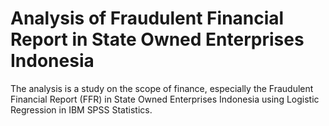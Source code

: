 # Analysis of Fraudulent Financial Report in State Owned Enterprises Indonesia

The analysis is a study on the scope of finance, especially the Fraudulent Financial Report (FFR) in State Owned Enterprises Indonesia using Logistic Regression in IBM SPSS Statistics.

